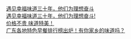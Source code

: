   
[遇见幸福味道三十年，他们为理想奋斗](http://www.dianyue.me/archives/356/v3t9vm07z08bpomk/)  
[遇见幸福味道三十年，他们为理想奋斗!](http://www.dianyue.me/archives/253/p8upcags8rke3aio/)  
[价格不贵 味道特美！](http://www.dianyue.me/archives/687/mvpurt94xv18mpg2/)  
[广东各地特色早餐排行榜出炉！有你家乡的味道吗？](http://www.dianyue.me/archives/447/2c6wsjlzba4h3n8p/)